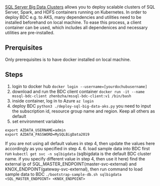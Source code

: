 [SQL Server Big Data Clusters](https://docs.microsoft.com/en-us/sql/big-data-cluster/big-data-cluster-overview?view=sql-server-ver15) allows you to deploy scalable clusters of SQL Server, Spark, and HDFS containers running on Kubernetes. In order to deploy BDC e.g. to AKS, many dependencies and utilities need to be installed beforehand on local machine. To ease this process, a client container can be used, which includes all dependenices and necessary utilities are pre-installed.


## Prerquisites
Only prerequisites is to have docker installed on local machine. 

## Steps
1. login to docker hub `docker login --username=[yourdochubusername]`
2. download and run the BDC client container `docker run -it --name mssql-bdc-client zhenbzha/mssql-bdc-client:v1 /bin/bash`
3. inside container, log in to Azure `az login`
4. deploy BDC `python3 ./deploy-sql-big-data-aks.py` 
you need to input the subscription id, resource group name and region. Keep all others as default
5. set environment variables

```
export AZDATA_USERNAME=admin
export AZDATA_PASSWORD=MySQLBigData2019
```

If you are not using all default values in step 4, then update the values here accordingly as you specified in step 4.
6. load sample data into BDC
first run `kubectl get svc -n sqlbigdata` (sqlbigdata is the default BDC cluster name. if you specify different value in step 4, then use it here)
find the external ip of SQL_MASTER_ENDPOINT(master-svc-external) and KNOX_ENDPOINT(gateway-svc-external), then run command to load sample data to BDC
`./bootstrap-sample-db.sh sqlbigdata <SQL_MASTER_ENDPOINT> <KNOX_ENDPOINT>`
